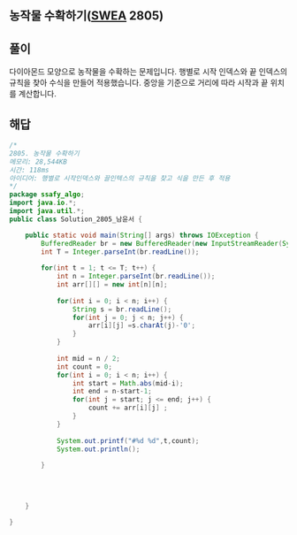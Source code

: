 ## 농작물 수확하기([SWEA](https://swexpertacademy.com) 2805)

## 풀이

다이아몬드 모양으로 농작물을 수확하는 문제입니다.
행별로 시작 인덱스와 끝 인덱스의 규칙을 찾아 수식을 만들어 적용했습니다.
중앙을 기준으로 거리에 따라 시작과 끝 위치를 계산합니다.

## 해답

```java
/*
2805. 농작물 수확하기
메모리: 28,544KB
시간: 118ms
아이디어: 행별로 시작인덱스와 끌인텍스의 규칙을 찾고 식을 만든 후 적용
*/
package ssafy_algo;
import java.io.*;
import java.util.*;
public class Solution_2805_남윤서 {

	public static void main(String[] args) throws IOException {
		BufferedReader br = new BufferedReader(new InputStreamReader(System.in));
		int T = Integer.parseInt(br.readLine());
		 
		for(int t = 1; t <= T; t++) {
			int n = Integer.parseInt(br.readLine());
			int arr[][] = new int[n][n];
			
			for(int i = 0; i < n; i++) {
				String s = br.readLine();
				for(int j = 0; j < n; j++) {
					arr[i][j] =s.charAt(j)-'0';
				}
			}
			
			int mid = n / 2;
			int count = 0;
			for(int i = 0; i < n; i++) {
				int start = Math.abs(mid-i);
				int end = n-start-1;
				for(int j = start; j <= end; j++) {
					count += arr[i][j] ;
				}
			}
			
			System.out.printf("#%d %d",t,count);
			System.out.println();
			
		}
		

		
		
	}

}
```